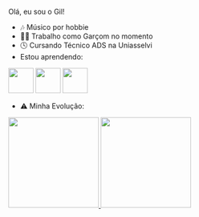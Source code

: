 Olá, eu sou o Gil!


- 🎶 Músico por hobbie
- 👨‍🍳 Trabalho como Garçom no momento
- 🕓 Cursando Técnico ADS na Uniasselvi 
- Estou aprendendo:
  
<img loading= "lazy" src="https://cdn.jsdelivr.net/gh/devicons/devicon@latest/icons/php/php-original.svg" width="50" height="50" /> <img loading= "lazy" src="https://cdn.jsdelivr.net/gh/devicons/devicon@latest/icons/html5/html5-original-wordmark.svg" width="50" height="50" /> <img loading="lazy" src="https://cdn.jsdelivr.net/gh/devicons/devicon@latest/icons/c/c-original.svg" weight= "50" height="50" />

- ⚠️ Minha Evolução:
<div>
<a href="https://github.com/gilgulart">
<img loading="lazy" height="180em" src="https://github-readme-stats.vercel.app/api/top-langs/?username=gilgulart&layout=compact&langs_count=7&theme=dracula"/>
<img loading="lazy" height="180em" src="https://github-readme-stats.vercel.app/api?username=gilgulart&show_icons=true&theme=dracula&include_all_commits=true&count_private=true"/>
</div>
